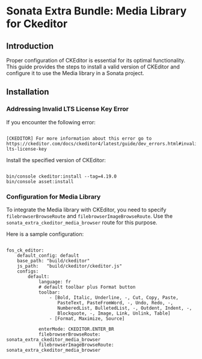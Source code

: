 # Sonata Extra Bundle:  Media Library for Ckeditor



## Introduction

Proper configuration of CKEditor is essential for its optimal functionality. This guide provides the steps to install a valid version of CKEditor and configure it to use the Media library in a Sonata project.

## Installation

### Addressing Invalid LTS License Key Error

If you encounter the following error:

```shell

[CKEDITOR] For more information about this error go to https://ckeditor.com/docs/ckeditor4/latest/guide/dev_errors.html#invalid-lts-license-key

```

Install the specified version of CKEditor:


```shell

bin/console ckeditor:install --tag=4.19.0
bin/console asset:install

```

### Configuration for Media Library
To integrate the Media library with CKEditor, you need to specify `filebrowserBrowseRoute` and `filebrowserImageBrowseRoute`. 
Use the `sonata_extra_ckeditor_media_browser` route for this purpose.

Here is a sample configuration:


```shell

fos_ck_editor:
    default_config: default
    base_path: "build/ckeditor"
    js_path:   "build/ckeditor/ckeditor.js"
    configs:
        default:
            language: fr
            # default toolbar plus Format button
            toolbar:
                - [Bold, Italic, Underline, -, Cut, Copy, Paste,
                   PasteText, PasteFromWord, -, Undo, Redo, -,
                   NumberedList, BulletedList, -, Outdent, Indent, -,
                   Blockquote, -, Image, Link, Unlink, Table]
                - [Format, Maximize, Source]

            enterMode: CKEDITOR.ENTER_BR
            filebrowserBrowseRoute: sonata_extra_ckeditor_media_browser
            filebrowserImageBrowseRoute: sonata_extra_ckeditor_media_browser


```